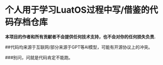 # 个人用于学习LuatOS过程中写/借鉴的代码存档仓库

**本项目的作者和所有贡献者不会提供任何技术支持，也不会对你的任何损失负责.**

##代码均来源于互联网/部分来源于GPT等AI模型，可能有开源协议上的冲突。

###别问，问就是代码肯定不能跑。

